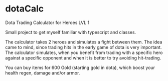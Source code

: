 # dotaCalc
Dota Trading Calculator for Heroes LVL 1

Small project to get myself familiar with typescript and classes.

The calculator takes 2 heroes and simulates a fight between them. 
The idea came to mind, since trading hits in the early game of dota is very important.
The calculator simulates, when you benefit from trading with a specific hero against a specific opponent
and when it is better to try avoiding hit-trading.

You can buy items for 600 Gold (starting gold in dota), which boost your health regen, damage and/or armor.
